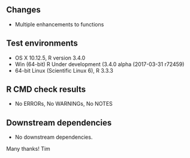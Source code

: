 ## Changes
* Multiple enhancements to functions

## Test environments
* OS X 10.12.5, R version 3.4.0
* Win (64-bit) R Under development (3.4.0 alpha (2017-03-31 r72459)
* 64-bit Linux (Scientific Linux 6), R 3.3.3

## R CMD check results
* No ERRORs, No WARNINGs, No NOTES

## Downstream dependencies
* No downstream dependencies.

Many thanks!
Tim